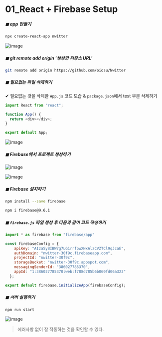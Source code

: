 # 01_React + Firebase Setup

##### ◼ app 만들기 

```bash
npx create-react-app nwitter
```

![image](https://user-images.githubusercontent.com/99783474/212053030-e65219a7-16de-4d99-80e4-a2a86ad20227.png)



##### ◼ git remote add origin '생성한 저장소 URL'

```bash
git remote add origin https://github.com/oiosu/Nwitter
```



##### ◼ 필요없는 파일 삭제하기 

✔ 필요없는 것을 삭제한 `App.js` 코드 모습 & `package.json`에서 test 부분 삭제하기 

```javascript
import React from "react";

function App() {
  return <div></div>;
}

export default App;
```

![image](https://user-images.githubusercontent.com/99783474/212053076-4240b30a-bd6a-4a96-b2a0-27ab709854cd.png)



##### ◼ Firebase에서 프로젝트 생성하기 

![image](https://user-images.githubusercontent.com/99783474/212053097-40276b5f-b319-4d4c-b33e-2b57eaa6c2f3.png)

![image](https://user-images.githubusercontent.com/99783474/212053124-5405da2c-3652-4346-8e62-cfb9961ba39d.png)



##### ◼ Firebase 설치하기 

```bash
npm install --save firebase
```

```bash
npm i firebase@9.6.1
```



##### ◼  `firebase.js` 파일 생성 후 다음과 같이 코드 작성하기 

```javascript
import * as firebase from "firebase/app"

const firebaseConfig = {
    apiKey: "AIzaSyBIBW7g7LG1rrfpwXNxAlzCVZTCl9qJcaE",
    authDomain: "nwitter-30f9c.firebaseapp.com",
    projectId: "nwitter-30f9c",
    storageBucket: "nwitter-30f9c.appspot.com",
    messagingSenderId: "386027785370",
    appId: "1:386027785370:web:f788d785b6b060fd06a323"
  };

export default firebase.initializeApp(firebaseConfig);
```



##### ◼  서버 실행하기 

```bash
npm run start
```

![image](https://user-images.githubusercontent.com/99783474/212053160-8ea182e9-93a5-42ae-8b8d-d99e0ab09109.png)

> 에러사항 없이 잘 작동하는 것을 확인할 수 있다. 



